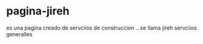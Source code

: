 # pagina-jireh
es una pagina creado de servciios de construccion ...se llama jireh servciios generalles
